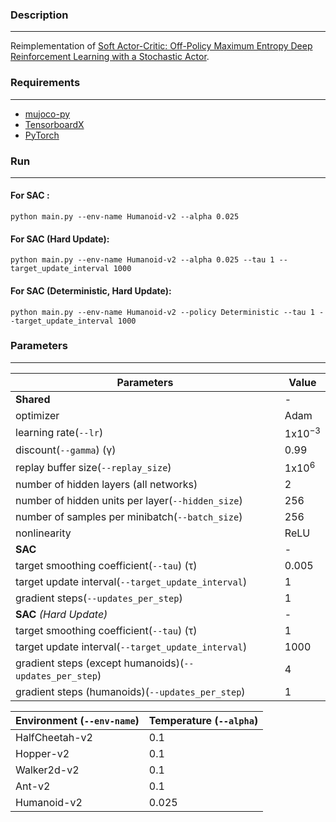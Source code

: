 ### Description
------------
Reimplementation of [Soft Actor-Critic: Off-Policy Maximum Entropy Deep Reinforcement
Learning with a Stochastic Actor](https://arxiv.org/pdf/1801.01290.pdf).


### Requirements
------------

- [mujoco-py](https://github.com/openai/mujoco-py)
- [TensorboardX](https://github.com/lanpa/tensorboardX)
- [PyTorch](http://pytorch.org/)

### Run
------------

#### For SAC :

```
python main.py --env-name Humanoid-v2 --alpha 0.025 
```

#### For SAC (Hard Update):

```
python main.py --env-name Humanoid-v2 --alpha 0.025 --tau 1 --target_update_interval 1000
```

#### For SAC (Deterministic, Hard Update):

```
python main.py --env-name Humanoid-v2 --policy Deterministic --tau 1 --target_update_interval 1000
```

### Parameters
-------------


| Parameters     | Value  |
| --------------- | ------------- |
|**Shared**|-|
| optimizer | Adam |
| learning rate(`--lr`)  | 1x10<sup>−3</sup> |
| discount(`--gamma`) (γ) | 0.99 |
| replay buffer size(`--replay_size`) | 1x10<sup>6</sup> |
|number of hidden layers (all networks)|2|
|number of hidden units per layer(`--hidden_size`)|256|
|number of samples per minibatch(`--batch_size`)|256|
|nonlinearity|ReLU|
|**SAC**|-|
|target smoothing coefficient(`--tau`) (τ)|0.005|
|target update interval(`--target_update_interval`)|1|
|gradient steps(`--updates_per_step`)|1|
|**SAC** *(Hard Update)*|-|
|target smoothing coefficient(`--tau`) (τ)|1|
|target update interval(`--target_update_interval`)|1000|
|gradient steps (except humanoids)(`--updates_per_step`)|4|
|gradient steps (humanoids)(`--updates_per_step`)|1|




| Environment **(`--env-name`)**| Temperature **(`--alpha`)**|
| --------------- | ------------- |
| HalfCheetah-v2  | 0.1 |
| Hopper-v2       | 0.1 |
| Walker2d-v2     | 0.1 |
| Ant-v2          | 0.1 |
| Humanoid-v2     | 0.025 |

